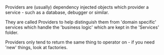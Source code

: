 Providers are (usually) dependency injected objects which provider a service - such as a database, debugger or
similar.

They are called Providers to help distinguish them from 'domain specific' services which handle the
'business logic' which are kept in the 'Services' folder.

Providers only tend to return the same thing to operator on - if you need 'new' things, look at factories.